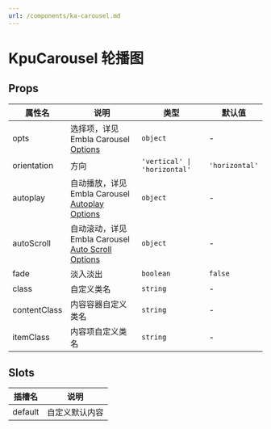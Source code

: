 ```yaml
---
url: /components/ka-carousel.md
---
```

# KpuCarousel 轮播图

## Props

| 属性名       | 说明                                                                                                             | 类型                         | 默认值         |
| ------------ | ---------------------------------------------------------------------------------------------------------------- | ---------------------------- | -------------- |
| opts         | 选择项，详见 Embla Carousel [Options](https://www.embla-carousel.com/api/options/)                               | `object`                     | -              |
| orientation  | 方向                                                                                                             | `'vertical' \| 'horizontal'` | `'horizontal'` |
| autoplay     | 自动播放，详见 Embla Carousel [Autoplay Options](https://www.embla-carousel.com/plugins/autoplay/#options)       | `object`                     | -              |
| autoScroll   | 自动滚动，详见 Embla Carousel [Auto Scroll Options](https://www.embla-carousel.com/plugins/auto-scroll/#options) | `object`                     | -              |
| fade         | 淡入淡出                                                                                                         | `boolean`                    | `false`        |
| class        | 自定义类名                                                                                                       | `string`                     | -              |
| contentClass | 内容容器自定义类名                                                                                               | `string`                     | -              |
| itemClass    | 内容项自定义类名                                                                                                 | `string`                     | -              |

## Slots

| 插槽名  | 说明           |
| ------- | -------------- |
| default | 自定义默认内容 |
